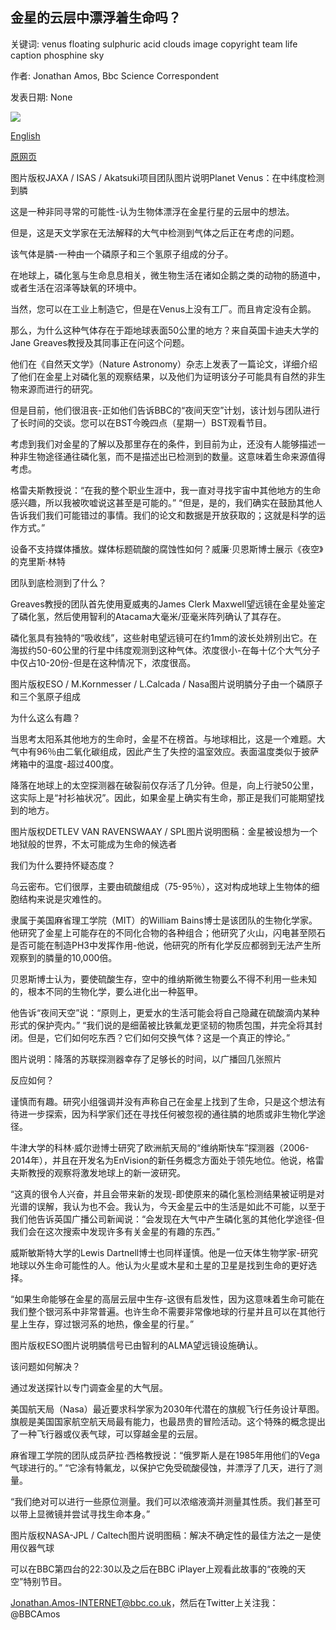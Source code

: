 ## 金星的云层中漂浮着生命吗？

关键词: venus floating sulphuric acid clouds image copyright team life caption phosphine sky

作者: Jonathan Amos, Bbc Science Correspondent

发表日期: None

![](https://ichef.bbci.co.uk/news/1024/branded_news/CEAA/production/_114360925_jaxa-isas-akatsuki-project-team.jpg)

[English](Is%20there%20life%20floating%20in%20the%20clouds%20of%20Venus%3F.md)

[原网页](https://www.bbc.com/news/science-environment-54133538)

图片版权JAXA / ISAS / Akatsuki项目团队图片说明Planet Venus：在中纬度检测到膦

这是一种非同寻常的可能性-认为生物体漂浮在金星行星的云层中的想法。

但是，这是天文学家在无法解释的大气中检测到气体之后正在考虑的问题。

该气体是膦-一种由一个磷原子和三个氢原子组成的分子。

在地球上，磷化氢与生命息息相关，微生物生活在诸如企鹅之类的动物的肠道中，或者生活在沼泽等缺氧的环境中。

当然，您可以在工业上制造它，但是在Venus上没有工厂。而且肯定没有企鹅。

那么，为什么这种气体存在于距地球表面50公里的地方？来自英国卡迪夫大学的Jane Greaves教授及其同事正在问这个问题。

他们在《自然天文学》（Nature Astronomy）杂志上发表了一篇论文，详细介绍了他们在金星上对磷化氢的观察结果，以及他们为证明该分子可能具有自然的非生物来源而进行的研究。

但是目前，他们很沮丧-正如他们告诉BBC的“夜间天空”计划，该计划与团队进行了长时间的交谈。您可以在BST今晚四点（星期一）BST观看节目。

考虑到我们对金星的了解以及那里存在的条件，到目前为止，还没有人能够描述一种非生物途径通往磷化氢，而不是描述出已检测到的数量。这意味着生命来源值得考虑。

格雷夫斯教授说：“在我的整个职业生涯中，我一直对寻找宇宙中其他地方的生命感兴趣，所以我被吹嘘说这甚至是可能的。” “但是，是的，我们确实在鼓励其他人告诉我们我们可能错过的事情。我们的论文和数据是开放获取的；这就是科学的运作方式。”

设备不支持媒体播放。媒体标题硫酸的腐蚀性如何？威廉·贝恩斯博士展示《夜空》的克里斯·林特

团队到底检测到了什么？

Greaves教授的团队首先使用夏威夷的James Clerk Maxwell望远镜在金星处鉴定了磷化氢，然后使用智利的Atacama大毫米/亚毫米阵列确认了其存在。

磷化氢具有独特的“吸收线”，这些射电望远镜可在约1mm的波长处辨别出它。在海拔约50-60公里的行星中纬度观测到这种气体。浓度很小-在每十亿个大气分子中仅占10-20份-但是在这种情况下，浓度很高。

图片版权ESO / M.Kornmesser / L.Calcada / Nasa图片说明膦分子由一个磷原子和三个氢原子组成

为什么这么有趣？

当思考太阳系其他地方的生命时，金星不在榜首。与地球相比，这是一个难题。大气中有96％由二氧化碳组成，因此产生了失控的温室效应。表面温度类似于披萨烤箱中的温度-超过400度。

降落在地球上的太空探测器在破裂前仅存活了几分钟。但是，向上行驶50公里，这实际上是“衬衫袖状况”。因此，如果金星上确实有生命，那正是我们可能期望找到的地方。

图片版权DETLEV VAN RAVENSWAAY / SPL图片说明图稿：金星被设想为一个地狱般的世界，不太可能成为生命的候选者

我们为什么要持怀疑态度？

乌云密布。它们很厚，主要由硫酸组成（75-95％），这对构成地球上生物体的细胞结构来说是灾难性的。

隶属于美国麻省理工学院（MIT）的William Bains博士是该团队的生物化学家。他研究了金星上可能存在的不同化合物的各种组合；他研究了火山，闪电甚至陨石是否可能在制造PH3中发挥作用-他说，他研究的所有化学反应都弱到无法产生所观察到的膦量的10,000倍。

贝恩斯博士认为，要使硫酸生存，空中的维纳斯微生物要么不得不利用一些未知的，根本不同的生物化学，要么进化出一种盔甲。

他告诉“夜间天空”说：“原则上，更爱水的生活可能会将自己隐藏在硫酸滴内某种形式的保护壳内。” “我们说的是细菌被比铁氟龙更坚韧的物质包围，并完全将其封闭。但是，它们如何吃东西？它们如何交换气体？这是一个真正的悖论。”

图片说明：降落的苏联探测器幸存了足够长的时间，以广播回几张照片

反应如何？

谨慎而有趣。研究小组强调并没有声称自己在金星上找到了生命，只是这个想法有待进一步探索，因为科学家们还在寻找任何被忽视的通往膦的地质或非生物化学途径。

牛津大学的科林·威尔逊博士研究了欧洲航天局的“维纳斯快车”探测器（2006-2014年），并且在开发名为EnVision的新任务概念方面处于领先地位。他说，格雷夫斯教授的观察将激发地球上的新一波研究。

“这真的很令人兴奋，并且会带来新的发现-即使原来的磷化氢检测结果被证明是对光谱的误解，我认为也不会。我认为，今天金星云中的生活是如此不可能，以至于我们他告诉英国广播公司新闻说：“会发现在大气中产生磷化氢的其他化学途径-但我们会在这次搜索中发现许多有关金星的有趣的东西。”

威斯敏斯特大学的Lewis Dartnell博士也同样谨慎。他是一位天体生物学家-研究地球以外生命可能性的人。他认为火星或木星和土星的卫星是找到生命的更好选择。

“如果生命能够在金星的高层云层中生存-这很有启发性，因为这意味着生命可能在我们整个银河系中非常普遍。也许生命不需要非常像地球的行星并且可以在其他行星上生存，穿过银河系的地热，像金星的行星。”

图片版权ESO图片说明膦信号已由智利的ALMA望远镜设施确认。

该问题如何解决？

通过发送探针以专门调查金星的大气层。

美国航天局（Nasa）最近要求科学家为2030年代潜在的旗舰飞行任务设计草图。旗舰是美国国家航空航天局最有能力，也最昂贵的冒险活动。这个特殊的概念提出了一种飞行器或仪表气球，可以穿越金星的云层。

麻省理工学院的团队成员萨拉·西格教授说：“俄罗斯人是在1985年用他们的Vega气球进行的。” “它涂有特氟龙，以保护它免受硫酸侵蚀，并漂浮了几天，进行了测量。

“我们绝对可以进行一些原位测量。我们可以浓缩液滴并测量其性质。我们甚至可以带上显微镜并尝试寻找生命本身。”

图片版权NASA-JPL / Caltech图片说明图稿：解决不确定性的最佳方法之一是使用仪器气球

可以在BBC第四台的22:30以及之后在BBC iPlayer上观看此故事的“夜晚的天空”特别节目。

Jonathan.Amos-INTERNET@bbc.co.uk，然后在Twitter上关注我：@BBCAmos